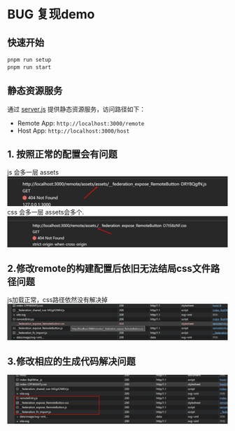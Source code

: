 # BUG 复现demo

## 快速开始
```sh
pnpm run setup
pnpm run start
```

## 静态资源服务

通过 [server.js](file:///home/zhushuaibo/Temp/my-monorepo/server.js) 提供静态资源服务，访问路径如下：

- Remote App: `http://localhost:3000/remote`
- Host App: `http://localhost:3000/host`


## 1. 按照正常的配置会有问题

  js 会多一层 assets
  ![alt text](image-1.png)
  css 会多一层 assets会多个.
  ![alt text](image.png)


## 2.修改remote的构建配置后依旧无法结局css文件路径问题
  
  js加载正常，css路径依然没有解决掉
  ![alt text](image-2.png)

## 3.修改相应的生成代码解决问题

  ![alt text](image-3.png)